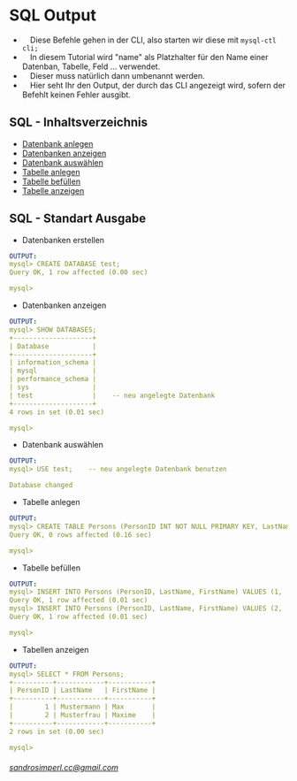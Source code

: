 # SQL Output
* &emsp;Diese Befehle gehen in der CLI, also starten wir diese mit `` mysql-ctl cli; ``<br />
* &emsp;In diesem Tutorial wird "name" als Platzhalter für den Name einer Datenban, Tabelle, Feld ... verwendet.<br />
* &emsp;Dieser muss natürlich dann umbenannt werden.<br />
* &emsp;Hier seht Ihr den Output, der durch das CLI angezeigt wird, sofern der Befehlt keinen Fehler ausgibt.<br />

## SQL - Inhaltsverzeichnis
* <a href="#l1">Datenbank anlegen</a>
* <a href="#l2">Datenbanken anzeigen</a>
* <a href="#l3">Datenbank auswählen</a><br />
* <a href="#l4">Tabelle anlegen</a>
* <a href="#l5">Tabelle befüllen</a>
* <a href="#l6">Tabelle anzeigen</a>

## SQL - Standart Ausgabe
  * <a name="l1">Datenbanken erstellen</a><br />
```yaml
OUTPUT:
mysql> CREATE DATABASE test;
Query OK, 1 row affected (0.00 sec)

mysql>
```
  * <a name="l2">Datenbanken anzeigen</a><br />
```yaml
OUTPUT:
mysql> SHOW DATABASES;
+--------------------+
| Database           |
+--------------------+
| information_schema |
| mysql              |
| performance_schema |
| sys                |
| test               |    -- neu angelegte Datenbank
+--------------------+
4 rows in set (0.01 sec)

mysql>
```
  * <a name="l3">Datenbank auswählen</a><br />
```yaml
OUTPUT:
mysql> USE test;    -- neu angelegte Datenbank benutzen

Database changed
```
  * <a name="l4">Tabelle anlegen</a><br />
```yaml
OUTPUT:
mysql> CREATE TABLE Persons (PersonID INT NOT NULL PRIMARY KEY, LastName VARCHAR(255), FirstName VARCHAR(255));
Query OK, 0 rows affected (0.16 sec)

mysql>
```
  * <a name="l5">Tabelle befüllen</a><br />
```yaml
OUTPUT:
mysql> INSERT INTO Persons (PersonID, LastName, FirstName) VALUES (1, 'Mustermann', 'Max');
Query OK, 1 row affected (0.01 sec)
mysql> INSERT INTO Persons (PersonID, LastName, FirstName) VALUES (2, 'Musterfrau', 'Maxime');
Query OK, 1 row affected (0.01 sec)

mysql>
```
  * <a name="l6">Tabellen anzeigen</a><br />
```yaml
OUTPUT:
mysql> SELECT * FROM Persons;
+----------+------------+-----------+
| PersonID | LastName   | FirstName |
+----------+------------+-----------+
|        1 | Mustermann | Max       |
|        2 | Musterfrau | Maxime    |
+----------+------------+-----------+
2 rows in set (0.00 sec)

mysql>
```



###### sandrosimperl.cc@gmail.com
